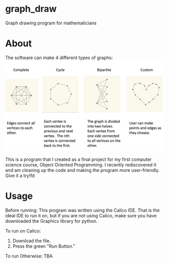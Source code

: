 # graph_draw
Graph drawing program for mathematicians

# About

The software can make 4 different types of graphs:
![alt tag](https://github.com/ma8642/graph_draw/blob/master/types_of_graphs.png)
 
This is a program that I created as a final project for my first computer science course, Object Oriented Programming.  I recently rediscovered it and am cleaning up the code and making the program more user-friendly.  Give it a try!fd


# Usage
Before running:
This program was written using the Calico IDE.  That is the ideal IDE to run it on, but if you are not using Calico, make sure you have downloaded the Graphics library for python.

To run on Calico:
1.  Download the file.
2.  Press the green "Run Button."

To run Otherwise:
TBA
